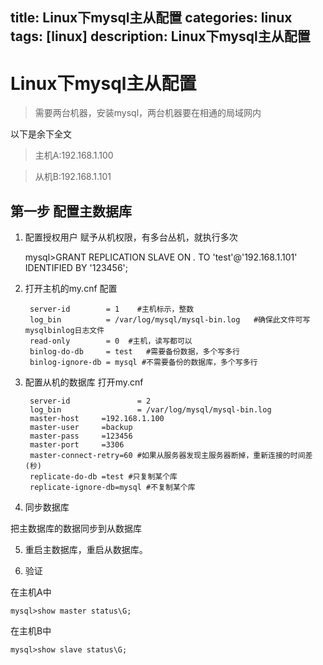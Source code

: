 title: Linux下mysql主从配置
categories: linux
tags: [linux]
description: Linux下mysql主从配置
---

# Linux下mysql主从配置

> 需要两台机器，安装mysql，两台机器要在相通的局域网内

<!--more-->
以下是余下全文

>主机A:192.168.1.100

>从机B:192.168.1.101

## 第一步 配置主数据库 ##

1.  配置授权用户 赋予从机权限，有多台丛机，就执行多次
  
    mysql>GRANT REPLICATION SLAVE ON *.* TO 'test'@'192.168.1.101' IDENTIFIED BY '123456';

2. 打开主机的my.cnf 配置


		server-id        = 1    #主机标示，整数
		log_bin          = /var/log/mysql/mysql-bin.log   #确保此文件可写 mysqlbinlog日志文件
		read-only        = 0  #主机，读写都可以
		binlog-do-db     = test   #需要备份数据，多个写多行
		binlog-ignore-db = mysql #不需要备份的数据库，多个写多行
 

3. 配置从机的数据库 打开my.cnf 


		server-id               = 2
		log_bin                 = /var/log/mysql/mysql-bin.log
		master-host     =192.168.1.100
		master-user     =backup
		master-pass     =123456
		master-port     =3306
		master-connect-retry=60 #如果从服务器发现主服务器断掉，重新连接的时间差(秒)
		replicate-do-db =test #只复制某个库
		replicate-ignore-db=mysql #不复制某个库


4. 同步数据库
 
把主数据库的数据同步到从数据库

5. 重启主数据库，重启从数据库。

6. 验证

在主机A中 
	
	mysql>show master status\G;
	
在主机B中

	mysql>show slave status\G;
